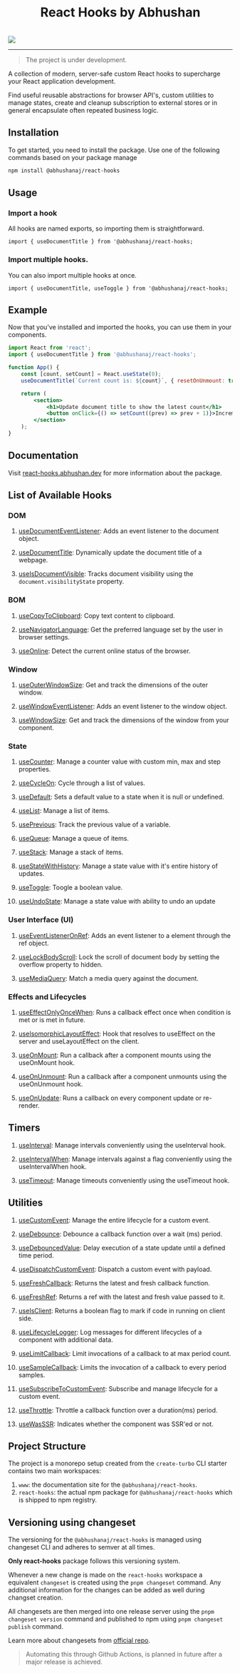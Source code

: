 <h1 align="center">React Hooks by Abhushan </h1>

</br>

<img src="./react-hooks-thumbnail.png" />

</br>

---

> The project is under development.

A collection of modern, server-safe custom React hooks to supercharge your React application development.

Find useful reusable abstractions for browser API's, custom utilities to manage states, create and cleanup subscription to external stores or in general encapsulate often repeated business logic.

## Installation

To get started, you need to install the package. Use one of the following commands based on your package manage

```bash
npm install @abhushanaj/react-hooks
```

## Usage

### Import a hook

All hooks are named exports, so importing them is straightforward.

```tsx
import { useDocumentTitle } from '@abhushanaj/react-hooks;
```

### Import multiple hooks.

You can also import multiple hooks at once.

```tsx
import { useDocumentTitle, useToggle } from '@abhushanaj/react-hooks;
```

## Example

Now that you’ve installed and imported the hooks, you can use them in your components.

```jsx
import React from 'react';
import { useDocumentTitle } from '@abhushanaj/react-hooks';

function App() {
	const [count, setCount] = React.useState(0);
	useDocumentTitle(`Current count is: ${count}`, { resetOnUnmount: true });

	return (
		<section>
			<h1>Update document title to show the latest count</h1>
			<button onClick={() => setCount((prev) => prev + 1)}>Increment Count: {count}</button>
		</section>
	);
}
```

## Documentation

Visit [react-hooks.abhushan.dev](https://react-hooks.abhushan.dev/) for more information about the package.

## List of Available Hooks

### DOM

1. [useDocumentEventListener](https://react-hooks.abhushan.dev/hooks/dom/usedocumenteventlistener/): Adds an event listener to the document object.

1. [useDocumentTitle](https://react-hooks.abhushan.dev/hooks/dom/usedocumenttitle/): Dynamically update the document title of a webpage.

1. [useIsDocumentVisible](https://react-hooks.abhushan.dev/hooks/dom/useisdocumentvisible/): Tracks document visibility using the `document.visibilityState` property.

### BOM

1. [useCopyToClipboard](https://react-hooks.abhushan.dev/hooks/bom/usecopytoclipboard/): Copy text content to clipboard.

1. [useNavigatorLanguage](https://react-hooks.abhushan.dev/hooks/bom/usenavigatorlanguage/): Get the preferred language set by the user in browser settings.

1. [useOnline](https://react-hooks.abhushan.dev/hooks/bom/useonline/): Detect the current online status of the browser.

### Window

1. [useOuterWindowSize](https://react-hooks.abhushan.dev/hooks/window/useouterwindowsize/): Get and track the dimensions of the outer window.

1. [useWindowEventListener](https://react-hooks.abhushan.dev/hooks/window/usewindoweventlistener/): Adds an event listener to the window object.

1. [useWindowSize](https://react-hooks.abhushan.dev/hooks/window/usewindowsize/): Get and track the dimensions of the window from your component.

### State

1. [useCounter](https://react-hooks.abhushan.dev/hooks/state/usecounter/): Manage a counter value with custom min, max and step properties.

1. [useCycleOn](https://react-hooks.abhushan.dev/hooks/state/usecycleon/): Cycle through a list of values.

1. [useDefault](https://react-hooks.abhushan.dev/hooks/state/usedefault/): Sets a default value to a state when it is null or undefined.

1. [useList](https://react-hooks.abhushan.dev/hooks/state/uselist/): Manage a list of items.

1. [usePrevious](https://react-hooks.abhushan.dev/hooks/state/useprevious/): Track the previous value of a variable.

1. [useQueue](https://react-hooks.abhushan.dev/hooks/state/usequeue/): Manage a queue of items.

1. [useStack](https://react-hooks.abhushan.dev/hooks/state/usestack/): Manage a stack of items.

1. [useStateWithHistory](https://react-hooks.abhushan.dev/hooks/state/usestack/): Manage a state value with it's entire history of updates.

1. [useToggle](https://react-hooks.abhushan.dev/hooks/state/usetoggle/): Toogle a boolean value.

1. [useUndoState](https://react-hooks.abhushan.dev/hooks/state/usestack/): Manage a state value with ability to undo an update

### User Interface (UI)

1. [useEventListenerOnRef](https://react-hooks.abhushan.dev/hooks/ui/useeventlisteneronref/): Adds an event listener to a element through the ref object.

1. [useLockBodyScroll](https://react-hooks.abhushan.dev/hooks/ui/uselockbodyscroll/): Lock the scroll of document body by setting the overflow property to hidden.

1. [useMediaQuery](https://react-hooks.abhushan.dev/hooks/ui/usemediaquery/): Match a media query against the document.

### Effects and Lifecycles

1. [useEffectOnlyOnceWhen](https://react-hooks.abhushan.dev/hooks/effects-and-lifecycles/useeffectonlyoncewhen/): Runs a callback effect once when condition is met or is met in future.

1. [useIsomorphicLayoutEffect](https://react-hooks.abhushan.dev/hooks/effects-and-lifecycles/useisomorphiclayout/): Hook that resolves to useEffect on the server and useLayoutEffect on the client.

1. [useOnMount](https://react-hooks.abhushan.dev/hooks/effects-and-lifecycles/useonmount/): Run a callback after a component mounts using the useOnMount hook.

1. [useOnUnmount](https://react-hooks.abhushan.dev/hooks/effects-and-lifecycles/useonunmount/): Run a callback after a component unmounts using the useOnUnmount hook.

1. [useOnUpdate](https://react-hooks.abhushan.dev/hooks/effects-and-lifecycles/useonupdate/): Runs a callback on every component update or re-render.

## Timers

1. [useInterval](https://react-hooks.abhushan.dev/hooks/timers/useinterval/): Manage intervals conveniently using the useInterval hook.

1. [useIntervalWhen](https://react-hooks.abhushan.dev/hooks/timers/useintervalwhen/): Manage intervals against a flag conveniently using the useIntervalWhen hook.

1. [useTimeout](https://react-hooks.abhushan.dev/hooks/timers/usetimeout/): Manage timeouts conveniently using the useTimeout hook.

## Utilities

1. [useCustomEvent](https://react-hooks.abhushan.dev/hooks/utilities/usecustomevent/): Manage the entire lifecycle for a custom event.

1. [useDebounce](https://react-hooks.abhushan.dev/hooks/utilities/usewasssr/): Debounce a callback function over a wait (ms) period.

1. [useDebouncedValue](https://react-hooks.abhushan.dev/hooks/utilities/usedebouncedvalue/): Delay execution of a state update until a defined time period.

1. [useDispatchCustomEvent](https://react-hooks.abhushan.dev/hooks/utilities/usedispatchcustomevent/): Dispatch a custom event with payload.

1. [useFreshCallback](https://react-hooks.abhushan.dev/hooks/utilities/usefreshcallback/): Returns the latest and fresh callback function.

1. [useFreshRef](https://react-hooks.abhushan.dev/hooks/utilities/usefreshref/): Returns a ref with the latest and fresh value passed to it.

1. [useIsClient](https://react-hooks.abhushan.dev/hooks/utilities/useisclient/): Returns a boolean flag to mark if code in running on client side.

1. [useLifecycleLogger](https://react-hooks.abhushan.dev/hooks/utilities/uselifecyclelogger/): Log messages for different lifecycles of a component with additional data.

1. [useLimitCallback](https://react-hooks.abhushan.dev/hooks/utilities/uselimitcallback/): Limit invocations of a callback to at max period count.

1. [useSampleCallback](https://react-hooks.abhushan.dev/hooks/utilities/usesamplecallback/): Limits the invocation of a callback to every period samples.

1. [useSubscribeToCustomEvent](https://react-hooks.abhushan.dev/hooks/utilities/usesubscribetocustomevent/): Subscribe and manage lifecycle for a custom event.

1. [useThrottle](https://react-hooks.abhushan.dev/hooks/utilities/usewasssr/): Throttle a callback function over a duration(ms) period.

1. [useWasSSR](https://react-hooks.abhushan.dev/hooks/utilities/usewasssr/): Indicates whether the component was SSR'ed or not.

## Project Structure

The project is a monorepo setup created from the `create-turbo` CLI starter contains two main workspaces:

1. `www`: the documentation site for the `@abhushanaj/react-hooks`.
2. `react-hooks`: the actual npm package for `@abhushanaj/react-hooks` which is shipped to npm registry.

## Versioning using changeset

The versioning for the `@abhushanaj/react-hooks` is managed using changeset CLI and adheres to semver at all times.

**Only react-hooks** package follows this versioning system.

Whenever a new change is made on the `react-hooks` workspace a equivalent `changeset` is created using the `pnpm changeset` command. Any additional information for the changes can be added as well during changset creation.

All changesets are then merged into one release server using the `pnpm changeset version` command and published to npm using `pnpm changeset publish` command.

Learn more about changesets from [official repo](https://github.com/changesets/changesets).

> Automating this through Github Actions, is planned in future after a major release is achieved.
